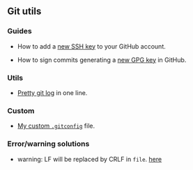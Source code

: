 ## Git utils

### Guides

- How to add a [new SSH key](./ssh.md) to your GitHub account.

- How to sign commits generating a [new GPG key](./gpg.md) in GitHub.

### Utils

- [Pretty git log](./git-lg.md) in one line.

### Custom

- [My custom `.gitconfig`](./git-config.md) file.

### Error/warning solutions

- warning: LF will be replaced by CRLF in `file`. [here](./autocrlf.md)
